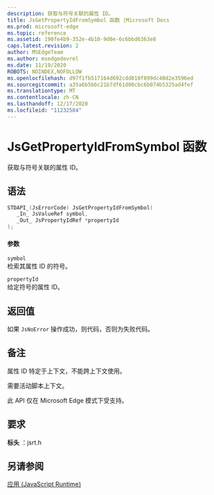 ```yaml
---
description: 获取与符号关联的属性 ID。
title: JsGetPropertyIdFromSymbol 函数 |Microsoft Docs
ms.prod: microsoft-edge
ms.topic: reference
ms.assetid: 190fe4b9-352e-4b10-9d0e-6c6bbd6363e8
caps.latest.revision: 2
author: MSEdgeTeam
ms.author: msedgedevrel
ms.date: 11/19/2020
ROBOTS: NOINDEX,NOFOLLOW
ms.openlocfilehash: d97f1fb517164d692cdd010f899dc40d2e3596ed
ms.sourcegitcommit: a35a6b5bbc21b7df61d08cbc6b074b5325ad4fef
ms.translationtype: MT
ms.contentlocale: zh-CN
ms.lasthandoff: 12/17/2020
ms.locfileid: "11232584"
---
```

# JsGetPropertyIdFromSymbol 函数

获取与符号关联的属性 ID。  
  
## 语法  
  
```cpp  
STDAPI_(JsErrorCode) JsGetPropertyIdFromSymbol(  
   _In_ JsValueRef symbol,  
   _Out_ JsPropertyIdRef *propertyId  
);  
```  
  
#### 参数  
 `symbol`  
 检索其属性 ID 的符号。  
  
 `propertyId`  
 给定符号的属性 ID。  
  
## 返回值  
 如果 `JsNoError` 操作成功，则代码，否则为失败代码。  
  
## 备注  
 属性 ID 特定于上下文，不能跨上下文使用。  
  
 需要活动脚本上下文。  
  
 此 API 仅在 Microsoft Edge 模式下受支持。  
  
## 要求  
 **标头** ：jsrt.h  
  
## 另请参阅  
 [应用 (JavaScript Runtime)](../chakra-hosting/reference-javascript-runtime.md)
